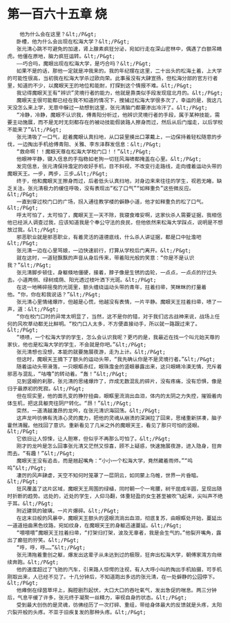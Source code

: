 # 第一百六十五章 烧
        他为什么会在这里？&lt;/P&gt;
       卧槽，他为什么会出现在松海大学？&lt;/P&gt;
       张元清心跳不可避免的加速，肾上腺素疯狂分泌，宛如行走在深山密林中，偶遇了白额吊睛虎。他僵在原地，脑力疯狂运转。&lt;/P&gt;
       ——巧合吗，魔眼出现在松海大学，是巧合吗？&lt;/P&gt;
       如果不是的话，那他一定就是冲我来的。我的年纪摆在这里，二十出头的松海土着，上大学的可能性很高，当初我在松海大学杀过欧向荣。此事虽没有大肆宣扬，但松海分部的官方行者里，知道的不少，以魔眼天王的地位和能耐，打探到这个情报不难。&lt;/P&gt;
       我记得魔眼天王有“辨识”灵境行者的能力，他就是靠类似手段发现寇北月的。&lt;/P&gt;
       魔眼天主很可能都已经在我不知道的情况下，搜捕过松海大学很多次了，幸运的是，我这几天没怎么来上学，无意中躲过一劫想到这里，张元清脑门都要渗出冷汗了。&lt;/P&gt;
       “冷静，冷静，魔眼不认识我，傅青阳分析过，他辨识灵境行者的手段，属于某种技能，需要主动施展，而不是无时无刻都存在的被动技能假装路人擦身而过，然后从后门熘走，以后学校不能来了”&lt;/P&gt;
       张元清吸了一口气，趁着魔眼认真扫地，从口袋里摸出口罩戴上，一边保持着轻松随意的步伐，一边掏出手机给傅青阳、关雅、李东泽群发信息：&lt;/P&gt;
       “救命啊！！魔眼天尊在松海大学校门口！！”&lt;/P&gt;
       他眼神平静，键入信息的手指稳如老狗一切狂风海啸都掩盖在心里。&lt;/P&gt;
       发完信息，张元清保持澹定的收好手机，目不斜视，不改变行走路线，走向缠着运动头带的魔眼天王。一步，两步，三步…&lt;/P&gt;
       终于，他和魔眼天王擦身而过，后者低头认真扫地，对身边来来往往的学生，视若无睹，缺乏关注。张元清极力的缓住呼吸，没有表现出“松了口气”“如释重负”这些微反应。&lt;/P&gt;
       一直到穿过校门口的广场，拐入通往教学楼的僻静小道，他才如释重负的松了口气。&lt;/P&gt;
       呼太可怕了，太可怕了，魔眼天王一天不除，我寝食难安啊，这家伙杀人需要证据，我相信他已经派人调查过我，应该知道我是个奉公守法的良民，但他依然来松海大学踩点，说明是不想放过我。&lt;/P&gt;
       邪恶职业就是邪恶职业，有着灵活的道德底线，什么杀人讲证据，都是口中扯澹吧&lt;/P&gt;
       张元清一边在心里骂娘，一边快速前行，打算从学校后门离开。&lt;/P&gt;
       就在这时，一道轻飘飘的声音从身后传来，带着阳光般的笑意：“你是不是认识我？”&lt;/P&gt;
       张元清脚步顿住，身躯倏地僵硬，接着，脖子像是生锈的齿轮，一点点，一点点的拧过头去。小道两侧、绿树成荫、阳光透过枝叶洒下光斑。&lt;/P&gt;
       在这一地稀碎摇曳的光斑里，额头缠绕运动头带的青年，拄着扫帚，笑眯眯的打量着他。“你，你在和我说话？”&lt;/P&gt;
       张元清心里情绪爆炸，但越是心慌，他越没有表情，一片平静。魔眼天王拄着扫帚，啧了一声，道：&lt;/P&gt;
       “你在校门口时的异常太明显了，当然，这不是你的错，对于我们远古战神来说，战场上任何的风吹草动都无比鲜明。“校门口人太多，不方便直接动手，所以就一路跟过来了。&lt;/P&gt;
       “啧啧，一个松海大学的学生，怎么会认识我呢？更巧的是，我最近在找一个叫元始天尊的家伙，他也是松海大学的学生，不会就是你吧。”&lt;/P&gt;
       张元清想也没想，本能的就要施展夜游，走为上计。&lt;/P&gt;
       但这时，魔眼天王摘下了额头的运动头带，“我先确认你是不是灵境行者。”&lt;/P&gt;
       随着运动头带滑落，一只眼眶赤红，眼珠澹金的竖眼暴露出来，这只眼睛冷漠无情，充斥着邪恶与混乱，“咕噜”的转动着。“轰！”&lt;/P&gt;
       见到竖眼的刹那，张元清的思绪爆炸了，炸成无数混乱的碎片，没有疼痛，没有恐惧，像是归于最原初的死寂。&lt;/P&gt;
       但在现实里，他的面孔变的狰狞扭曲，眼眶里流淌出血泪，体内的太阴之力失控，摧毁着肉体生机，把这具躯壳往阴尸转化。“昂！”&lt;/P&gt;
       突然，一道清越激昂的龙吟，在张元清识海回荡。&lt;/P&gt;
       这声龙吟彷佛有洗涤心灵的魔力，把他的灵魂从崩溃的深渊拉了回来，思绪重新拼凑，脑子霍然清醒。他找回了意识。重新看见了几米之外的魔眼天王，看见了那只可怕的竖眼。&lt;/P&gt;
       它依旧让人惊悚，让人胆寒，但似乎不再那么可怕了。&lt;/P&gt;
       刚才的龙吟是怎么回事张元清又茫然又惊喜，顾不上疑惑，快速施展夜游，进入隐身，狂奔而去。“有趣！”&lt;/P&gt;
       魔眼天王没有追击，而是翘起嘴角：“小小一个松海大学，竟然藏着雨师。”“呜呜”&lt;/P&gt;
       凄厉的风声肆虐，天空不知何时笼罩了一层阴云，如同蒙上乌帷，世界一片昏暗。&lt;/P&gt;
       狂风覆盖了这片区域，魔眼天王周围的绿植，同时朝一个一弯腰，树干屈成半圆，呈现出随时折断的趋势。远处的，近处的学生，人仰马翻，体重轻盈的女生甚至被吹飞起来，尖叫声不绝于耳。&lt;/P&gt;
       附近建筑的玻璃，一片片爆碎。&lt;/P&gt;
       在这末日般的风暴中，魔眼天王额头的竖眼流淌出血泪，彻底复苏，由眼眶处开始，蔓延出一道道扭曲黑色纹路，宛如纹身，在魔眼天王的身躯迅速蔓延。&lt;/P&gt;
       “喂喂喂”魔眼天王拄着扫帚，“打架归打架，波及无辜者，我是会生气的。”他裂开嘴角，露出了癫狂的狞笑。&lt;/P&gt;
       “呼，呼，呼……”&lt;/P&gt;
       张元清拖着重创之躯，爆发出这辈子从未达到过的极限，狂奔出松海大学，朝傅家湾方向继续奔跑。&lt;/P&gt;
       他的速度超过了飞驰的汽车，引来路人惊愕的注视，有人大呼小叫的掏出手机拍摄，可手机刚取出来，人已经不见了。十几分钟后，不知道跑出多远的张元清，在一处僻静的公园停下。&lt;/P&gt;
       他瘫倒在绿茵草坪上，胸腔剧烈起伏，大口大口的吞吐氧气，发出急促的喘息。两三分钟后，气息平缓了许多，张元终于凝聚一丝精力，审视自身的状态。&lt;/P&gt;
       受到最大创伤的是灵魂，彷佛经历了一次打碎、重组，带给身体最大的反馈就是头疼，太阳穴裂开般的头疼。不亚于旧疾复发的那种头疼。&lt;/P&gt;